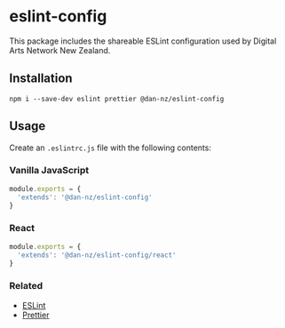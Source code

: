 # eslint-config

This package includes the shareable ESLint configuration used by Digital Arts Network New Zealand.

## Installation
```
npm i --save-dev eslint prettier @dan-nz/eslint-config
```

## Usage
Create an `.eslintrc.js` file with the following contents:

### Vanilla JavaScript
```javascript
module.exports = {
  'extends': '@dan-nz/eslint-config'
}
```

### React
```javascript
module.exports = {
  'extends': '@dan-nz/eslint-config/react'
}
```

### Related
  - [ESLint](https://eslint.org/)
  - [Prettier](https://prettier.io/)
